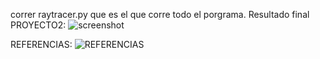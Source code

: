 correr raytracer.py que es el que corre todo el porgrama. 
Resultado final PROYECTO2:
![screenshot](https://github.com/Javilejoo/graficas/assets/83861800/57d4d3b7-58c8-4f90-beab-43a219c76295)

REFERENCIAS:
![REFERENCIAS](https://github.com/Javilejoo/graficas/assets/83861800/5f8a88f3-f758-47e0-bfcb-9d37840fbd78)

